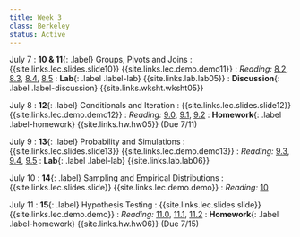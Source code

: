 ```yaml
---
title: Week 3
class: Berkeley
status: Active
---
```


July 7
: **10 & 11**{: .label} Groups, Pivots and Joins
    : {{site.links.lec.slides.slide10}} {{site.links.lec.demo.demo11}}
: _Reading:_ [8.2](https://inferentialthinking.com/chapters/08/2/Classifying_by_One_Variable.html), [8.3](https://inferentialthinking.com/chapters/08/3/Cross-Classifying_by_More_than_One_Variable.html), [8.4](https://inferentialthinking.com/chapters/08/4/Joining_Tables_by_Columns.html), [8.5](https://inferentialthinking.com/chapters/08/5/Bike_Sharing_in_the_Bay_Area.html)
: **Lab**{: .label .label-lab} {{site.links.lab.lab05}} 
: **Discussion**{: .label .label-discussion} {{site.links.wksht.wksht05}}

July 8
: **12**{: .label} Conditionals and Iteration
    : {{site.links.lec.slides.slide12}} {{site.links.lec.demo.demo12}}
: _Reading:_ [9.0](https://inferentialthinking.com/chapters/09/Randomness.html), [9.1](https://inferentialthinking.com/chapters/09/1/Conditional_Statements.html), [9.2](https://inferentialthinking.com/chapters/09/2/Iteration.html)
: **Homework**{: .label .label-homework} 
    {{site.links.hw.hw05}} (Due 7/11)

July 9 
: **13**{: .label} Probability and Simulations
    : {{site.links.lec.slides.slide13}} {{site.links.lec.demo.demo13}}
: _Reading:_ [9.3](https://inferentialthinking.com/chapters/09/3/Simulation.html), [9.4](https://inferentialthinking.com/chapters/09/4/Monty_Hall_Problem.html), [9.5](https://inferentialthinking.com/chapters/09/5/Finding_Probabilities.html)
: **Lab**{: .label .label-lab} {{site.links.lab.lab06}} 

July 10
: **14**{: .label} Sampling and Empirical Distributions
    : {{site.links.lec.slides.slide}} {{site.links.lec.demo.demo}}
: _Reading:_ [10](https://inferentialthinking.com/chapters/10/Sampling_and_Empirical_Distributions.html)

July 11
: **15**{: .label} Hypothesis Testing
    : {{site.links.lec.slides.slide}} {{site.links.lec.demo.demo}}
: _Reading:_ [11.0](https://inferentialthinking.com/chapters/11/Testing_Hypotheses.html), [11.1](https://inferentialthinking.com/chapters/11/1/Assessing_a_Model.html), [11.2](https://inferentialthinking.com/chapters/11/2/Multiple_Categories.html)
: **Homework**{: .label .label-homework} 
    {{site.links.hw.hw06}} (Due 7/15)
